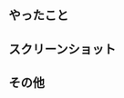 ## やったこと

<!-- このプルリクで何をしたのかを書きましょう -->

## スクリーンショット

<!-- 変更点を分かりやすく伝えるための画像  -->

## その他

 <!-- レビュワーへの参考情報（実装上の懸念点や注意点などあれば記載） -->
